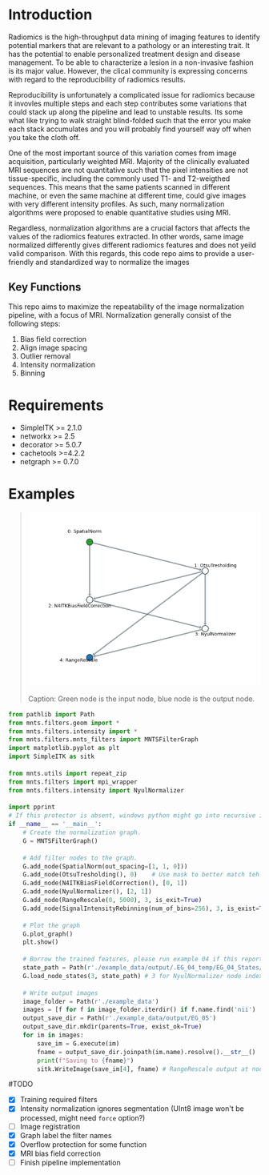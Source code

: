 # Introduction

Radiomics is the high-throughput data mining of imaging features to identify potential markers that are relevant to a
pathology or an interesting trait. It has the potential to enable personalized treatment design and disease management.
To be able to characterize a lesion in a non-invasive fashion is its major value. However, the clical community is expressing concerns with regard to the reproducibility of radiomics results. 

Reproducibility is unfortunately a complicated issue for radiomics because it invovles multiple steps and each step 
contributes some variations that could stack up along the pipeline and lead to unstable results. Its some what like 
trying to walk straight blind-folded such that the error you make each stack accumulates and you will probably find 
yourself way off when you take the cloth off.

One of the most important source of this variation comes from image acquisition, particularly weighted MRI. Majority of
the clinically evaluated MRI sequences are not quantitative such that the pixel intensities are not tissue-specific, 
including the commonly used T1- and T2-weigthed sequences. This means that the same patients scanned in different 
machine, or even the same machine at different time, could give images with very different intensity profiles. As such, many normalization algorithms were proposed to enable quantitative studies using MRI. 

Regardless, normalization algorithms are a crucial factors that affects the values of the radiomics features extracted. 
In other words, same image normalized differently gives different radiomics features and does not yeild valid 
comparison. With this regards, this code repo aims to provide a user-friendly and standardized way to normalize the 
images

## Key Functions

This repo aims to maximize the repeatability of the image normalization pipeline, with a focus of MRI. Normalization 
generally consist of the following steps:
1. Bias field correction
1. Align image spacing
1. Outlier removal   
1. Intensity normalization
1. Binning

# Requirements

- SimpleITK >= 2.1.0
- networkx >= 2.5
- decorator >= 5.0.7
- cachetools >=4.2.2
- netgraph >= 0.7.0

# Examples 

>![Graph](./img/05_graph.png)
>
>Caption: Green node is the input node, blue node is the output node.
```python
from pathlib import Path
from mnts.filters.geom import *
from mnts.filters.intensity import *
from mnts.filters.mnts_filters import MNTSFilterGraph
import matplotlib.pyplot as plt
import SimpleITK as sitk

from mnts.utils import repeat_zip
from mnts.filters import mpi_wrapper
from mnts.filters.intensity import NyulNormalizer

import pprint
# If this protector is absent, windows python might go into recursive import loop.
if __name__ == '__main__':
    # Create the normalization graph.
    G = MNTSFilterGraph()

    # Add filter nodes to the graph.
    G.add_node(SpatialNorm(out_spacing=[1, 1, 0]))
    G.add_node(OtsuTresholding(), 0)    # Use mask to better match teh histograms
    G.add_node(N4ITKBiasFieldCorrection(), [0, 1])
    G.add_node(NyulNormalizer(), [2, 1])
    G.add_node(RangeRescale(0, 5000), 3, is_exit=True)
    G.add_node(SignalIntensityRebinning(num_of_bins=256), 3, is_exist=True)

    # Plot the graph
    G.plot_graph()
    plt.show()

    # Borrow the trained features, please run example 04 if this reports error.
    state_path = Path(r'./example_data/output/.EG_04_temp/EG_04_States/2_NyulNormalizer.npz')
    G.load_node_states(3, state_path) # 3 for NyulNormalizer node index

    # Write output images
    image_folder = Path(r'./example_data')
    images = [f for f in image_folder.iterdir() if f.name.find('nii') != -1]
    output_save_dir = Path(r'./example_data/output/EG_05')
    output_save_dir.mkdir(parents=True, exist_ok=True)
    for im in images:
        save_im = G.execute(im)
        fname = output_save_dir.joinpath(im.name).resolve().__str__()
        print(f"Saving to {fname}")
        sitk.WriteImage(save_im[4], fname) # RangeRescale output at node index 3
```

#TODO

- [x] Training required filters
- [x] Intensity normalization ignores segmentation (UInt8 image won't be processed, might need `force` option?)
- [ ] Image registration 
- [x] Graph label the filter names
- [x] Overflow protection for some function
- [x] MRI bias field correction
- [ ] Finish pipeline implementation

